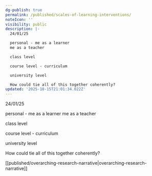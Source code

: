 ```yaml
---
dg-publish: true
permalink: /published/scales-of-learning-interventions/
noteIcon: ''
visibility: public
description: |-
  24/01/25

  personal - me as a learner
  me as a teacher 

  class level

  course level - curriculum

  university level

  How could tie all of this together coherently? 
updated: '2025-10-15T21:01:34.022Z'
---
```


24/01/25

personal - me as a learner
me as a teacher 

class level

course level - curriculum

university level

How could tie all of this together coherently? 

[[published/overarching-research-narrative\|overarching-research-narrative]] 
